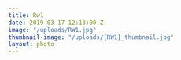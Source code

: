 ```yaml
---
title: Rw1
date: 2019-03-17 12:18:00 Z
image: "/uploads/RW1.jpg"
thumbnail-image: "/uploads/{RW1}_thumbnail.jpg"
layout: photo
---
```


